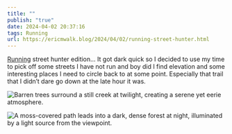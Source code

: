 ```yaml
---
title: ""
publish: "true"
date: 2024-04-02 20:37:16
tags: Running
url: https://ericmwalk.blog/2024/04/02/running-street-hunter.html
---
```


[Running](https://strava.com/activities/11094943143) street hunter edition... It got dark quick so I decided to use my time to pick off some streets I have not run and boy did I find elevation and some interesting places I need to circle back to at some point. Especially that trail that I didn’t dare go down at the late hour it was.

![Barren trees surround a still creek at twilight, creating a serene yet eerie atmosphere.](https://ericmwalk.blog/uploads/2024/img-8510.jpeg)

![A moss-covered path leads into a dark, dense forest at night, illuminated by a light source from the viewpoint.](https://ericmwalk.blog/uploads/2024/img-8511.jpeg)